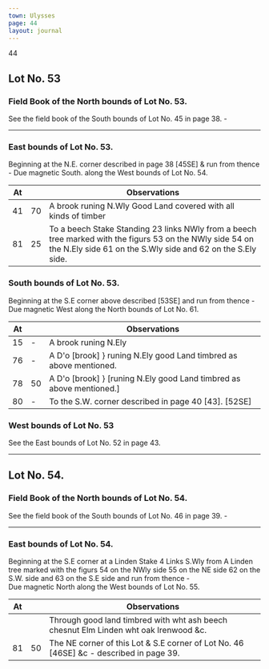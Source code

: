 ```yaml
---
town: Ulysses
page: 44
layout: journal
---
```


44

## Lot No. 53

### Field Book of the North bounds of Lot No. 53.

See the field book of the South bounds of Lot No. 45 in page 38. -

---

### East bounds of Lot No. 53.

Beginning at the N.E. corner described in page 38  [45SE] & run from thence - Due magnetic South. along the West bounds of Lot No. 54.

| At |    | Observations |
| -- | -- | ------------ |
| 41 | 70 | A brook runing N.Wly Good Land covered with all kinds of timber
| 81 | 25 | To a beech Stake Standing 23 links NWly from a beech tree marked with the figurs 53 on the NWly side 54 on the N.Ely side 61 on the S.Wly side and 62 on the S.Ely side.

### South bounds of Lot No. 53.

Beginning at the S.E corner above described [53SE] and run from thence - \
Due magnetic West along the North bounds of Lot No. 61.

| At |    | Observations |
| -- | -- | ------------ |
| 15 | - | A brook runing N.Ely
| 76 | - | A D'o [brook] } runing N.Ely good Land timbred as above mentioned.
| 78 | 50 | A D'o [brook] } [runing N.Ely good Land timbred as above mentioned.]
| 80 | - | To the S.W. corner described in page 40 [43]. [52SE]

### West bounds of Lot No. 53

See the East bounds of Lot No. 52 in page 43.

---

## Lot No. 54.

### Field Book of the North bounds of Lot No. 54.

See the field book of the South bounds of Lot No. 46 in page 39. -

---

### East bounds of Lot No. 54.

Beginning at the S.E corner at a Linden Stake 4 Links S.Wly from A Linden tree marked with the figurs 54 on the NWly side 55 on the NE side 62 on the S.W. side and 63 on the S.E side and run from thence - \
Due magnetic North along the West bounds of Lot No. 55.

| At |    | Observations |
| -- | -- | ------------ |
| | | Through good land timbred with wht ash beech chesnut Elm Linden wht oak Irenwood &c.
| 81 | 50 | The NE corner of this Lot & S.E corner of Lot No. 46 [46SE] &c - described in page 39.
